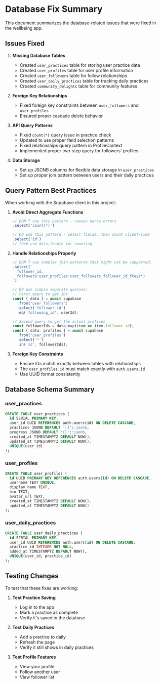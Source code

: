 # Database Fix Summary

This document summarizes the database-related issues that were fixed in the wellbeing app.

## Issues Fixed

1. **Missing Database Tables**
   - Created `user_practices` table for storing user practice data
   - Created `user_profiles` table for user profile information
   - Created `user_followers` table for follow relationships
   - Created `user_daily_practices` table for tracking daily practices
   - Created `community_delights` table for community features

2. **Foreign Key Relationships**
   - Fixed foreign key constraints between `user_followers` and `user_profiles`
   - Ensured proper cascade delete behavior

3. **API Query Patterns**
   - Fixed `count(*)` query issue in practice check
   - Updated to use proper field selection patterns
   - Fixed relationships query pattern in ProfileContext
   - Implemented proper two-step query for followers' profiles

4. **Data Storage**
   - Set up JSONB columns for flexible data storage in `user_practices`
   - Set up proper join pattern between users and their daily practices

## Query Pattern Best Practices

When working with the Supabase client in this project:

1. **Avoid Direct Aggregate Functions**
   ```typescript
   // DON'T use this pattern - causes parse errors
   .select('count(*)')

   // DO use this pattern - select fields, then count client-side
   .select('id')
   // then use data.length for counting
   ```

2. **Handle Relationships Properly**
   ```typescript
   // DON'T use complex join patterns that might not be supported:
   .select(`
     follower_id,
     followers:user_profiles!user_followers_follower_id_fkey(*)
   `)

   // DO use simple separate queries:
   // First query to get IDs
   const { data } = await supabase
     .from('user_followers')
     .select('follower_id')
     .eq('following_id', userId);

   // Second query to get the actual profiles
   const followerIds = data.map(item => item.follower_id);
   const { data: profiles } = await supabase
     .from('user_profiles')
     .select('*')
     .in('id', followerIds);
   ```

3. **Foreign Key Constraints**
   - Ensure IDs match exactly between tables with relationships
   - The `user_profiles.id` must match exactly with `auth.users.id`
   - Use UUID format consistently

## Database Schema Summary

### user_practices
```sql
CREATE TABLE user_practices (
  id SERIAL PRIMARY KEY,
  user_id UUID REFERENCES auth.users(id) ON DELETE CASCADE,
  practices JSONB DEFAULT '[]'::jsonb,
  progress JSONB DEFAULT '{}'::jsonb,
  created_at TIMESTAMPTZ DEFAULT NOW(),
  updated_at TIMESTAMPTZ DEFAULT NOW(),
  UNIQUE(user_id)
);
```

### user_profiles
```sql
CREATE TABLE user_profiles (
  id UUID PRIMARY KEY REFERENCES auth.users(id) ON DELETE CASCADE,
  username TEXT UNIQUE,
  display_name TEXT,
  bio TEXT,
  avatar_url TEXT,
  created_at TIMESTAMPTZ DEFAULT NOW(),
  updated_at TIMESTAMPTZ DEFAULT NOW()
);
```

### user_daily_practices
```sql
CREATE TABLE user_daily_practices (
  id SERIAL PRIMARY KEY,
  user_id UUID REFERENCES auth.users(id) ON DELETE CASCADE,
  practice_id INTEGER NOT NULL,
  added_at TIMESTAMPTZ DEFAULT NOW(),
  UNIQUE(user_id, practice_id)
);
```

## Testing Changes

To test that these fixes are working:

1. **Test Practice Saving**
   - Log in to the app
   - Mark a practice as complete
   - Verify it's saved in the database

2. **Test Daily Practices**
   - Add a practice to daily
   - Refresh the page
   - Verify it still shows in daily practices

3. **Test Profile Features**
   - View your profile
   - Follow another user
   - View follower list
